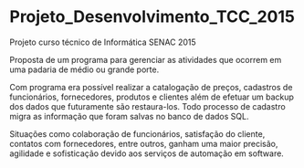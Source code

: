 # Projeto_Desenvolvimento_TCC_2015
Projeto curso técnico de Informática SENAC 2015

Proposta de um programa para gerenciar as atividades que ocorrem em uma padaria de médio ou grande porte.

Com programa era possível realizar a catalogação de preços, cadastros de funcionários, fornecedores, produtos e clientes além de efetuar um backup dos dados que futuramente são restaura-los.
Todo processo de cadastro migra as informação que foram salvas no banco de dados SQL.

Situações como colaboração de funcionários, satisfação do
cliente, contatos com fornecedores, entre outros, ganham uma
maior precisão, agilidade e sofisticação devido aos serviços de
automação em software.
